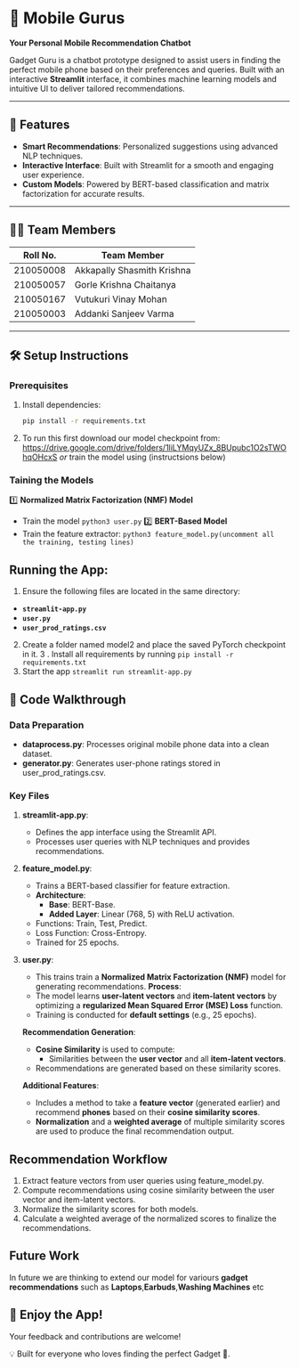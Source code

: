# 📱 Mobile Gurus 
**Your Personal Mobile Recommendation Chatbot**  

Gadget Guru is a chatbot prototype designed to assist users in finding the perfect mobile phone based on their preferences and queries. Built with an interactive **Streamlit** interface, it combines machine learning models and intuitive UI to deliver tailored recommendations.  

---

## 🚀 Features
- **Smart Recommendations**: Personalized suggestions using advanced NLP techniques.  
- **Interactive Interface**: Built with Streamlit for a smooth and engaging user experience.  
- **Custom Models**: Powered by BERT-based classification and matrix factorization for accurate results.  

---

## 🧑‍💻 Team Members  
| Roll No.     | Team Member                  |  
|--------------|------------------------------|  
| 210050008    | Akkapally Shasmith Krishna   |  
| 210050057    | Gorle Krishna Chaitanya      |  
| 210050167    | Vutukuri Vinay Mohan         |  
| 210050003    | Addanki Sanjeev Varma        |  

---

## 🛠️ Setup Instructions  

### Prerequisites
1. Install dependencies:  
   ```bash
   pip install -r requirements.txt
2. To run this first download our model checkpoint from:
https://drive.google.com/drive/folders/1liLYMqyUZx_8BUpubc1O2sTWOhqOHcxS
_or_ train the model using (instructsions below)

### Taining the Models
1️⃣ **Normalized Matrix Factorization (NMF) Model**
- Train the model
`python3 user.py`
2️⃣ **BERT-Based Model**
- Train the feature extractor:
`python3 feature_model.py(uncomment all the training, testing lines)`


## Running the App:
1. Ensure the following files are located in the same directory:

- **`streamlit-app.py`**
- **`user.py`**
- **`user_prod_ratings.csv`**
2. Create a folder named model2 and place the saved PyTorch checkpoint in it.
3 . Install all requirements by running 
`pip install -r requirements.txt`
4. Start the app
`streamlit run streamlit-app.py`

## 📜 Code Walkthrough
### Data Preparation
- **dataprocess.py**: Processes original mobile phone data into a clean dataset.
- **generator.py**: Generates user-phone ratings stored in user_prod_ratings.csv.

### Key Files
1. **streamlit-app.py**:
   - Defines the app interface using the Streamlit API.
   - Processes user queries with NLP techniques and provides recommendations.
2. **feature_model.py**:
   - Trains a BERT-based classifier for feature extraction.
   - **Architecture**:
      - **Base**: BERT-Base.
      - **Added Layer**: Linear (768, 5) with ReLU activation.
   - Functions: Train, Test, Predict.
   - Loss Function: Cross-Entropy.
   - Trained for 25 epochs.
3. **user.py**:
    - This trains train a **Normalized Matrix Factorization (NMF)** model for generating recommendations.
    **Process**:
   - The model learns **user-latent vectors** and **item-latent vectors** by optimizing a **regularized Mean             Squared Error (MSE) Loss** function.
   - Training is conducted for **default settings** (e.g., 25 epochs).
   
   **Recommendation Generation**:
   - **Cosine Similarity** is used to compute:
     - Similarities between the **user vector** and all **item-latent vectors**.
   - Recommendations are generated based on these similarity scores.
   
   **Additional Features**:
   - Includes a method to take a **feature vector** (generated earlier) and recommend **phones** based on their         **cosine similarity scores**.
   - **Normalization** and a **weighted average** of multiple similarity scores are used to produce the final           recommendation output.
  
## Recommendation Workflow
1. Extract feature vectors from user queries using feature_model.py.
2. Compute recommendations using cosine similarity between the user vector and item-latent vectors.
3. Normalize the similarity scores for both models.
4. Calculate a weighted average of the normalized scores to finalize the recommendations.

## Future Work
In future we are thinking to extend our model for variours **gadget recommendations** such as **Laptops**,**Earbuds**,**Washing Machines** etc

## 🎉 Enjoy the App!
Your feedback and contributions are welcome!

💡 Built for everyone who loves finding the perfect Gadget 📱.
